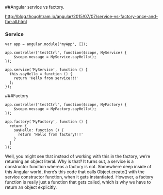 ##Angular service vs factory.

http://blog.thoughtram.io/angular/2015/07/07/service-vs-factory-once-and-for-all.html

### Service

    var app = angular.module('myApp', []);

    app.controller('testCtrl', function($scope, MyService) {
        $scope.message = MyService.sayHello();
    });

    app.service('MyService', function () {
      this.sayHello = function () {
        return 'Hello from service!!!'
      };
    });

###Factory


    app.controller('testCtrl', function($scope, MyFactory) {
        $scope.message = MyFactory.sayHello();
    });

    app.factory('MyFactory', function () {
      return {
        sayHello: function () {
          return 'Hello from factory!!!'
        }
      }
    });
    


Well, you might see that instead of working with this in the factory, we’re returning an object literal. Why is that? It turns out, a service is a constructor function whereas a factory is not. Somewhere deep inside of this Angular world, there’s this code that calls Object.create() with the service constructor function, when it gets instantiated. However, a factory function is really just a function that gets called, which is why we have to return an object explicitly.
